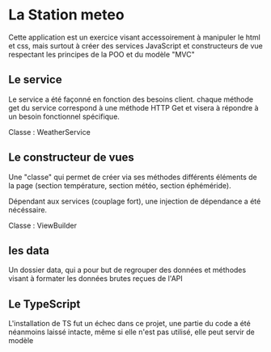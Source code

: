 # La Station meteo #

Cette application est un exercice visant accessoirement à manipuler le html et css,
mais surtout à créer des services JavaScript et constructeurs de vue respectant les principes de la POO et du modèle "MVC"

## Le service ##

Le service a été façonné en fonction des besoins client.
chaque méthode get du service correspond à une méthode HTTP Get et visera à répondre à un besoin fonctionnel spécifique.

Classe : WeatherService

## Le constructeur de vues ##

Une "classe" qui permet de créer via ses méthodes différents éléments de la page (section température, section météo, section éphéméride).

Dépendant aux services (couplage fort), une injection de dépendance a été nécéssaire.

Classe : ViewBuilder

## les data ##
Un dossier data, qui a pour but de regrouper des données et méthodes visant à formater les données brutes reçues de l'API

## Le TypeScript ##

L'installation de TS fut un échec dans ce projet, une partie du code a été néanmoins laissé intacte, même si elle n'est pas utilisé, elle peut servir de modèle